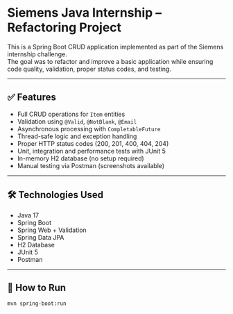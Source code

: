 # Siemens Java Internship – Refactoring Project

This is a Spring Boot CRUD application implemented as part of the Siemens internship challenge.  
The goal was to refactor and improve a basic application while ensuring code quality, validation, proper status codes, and testing.

---

## ✅ Features

- Full CRUD operations for `Item` entities
- Validation using `@Valid`, `@NotBlank`, `@Email`
- Asynchronous processing with `CompletableFuture`
- Thread-safe logic and exception handling
- Proper HTTP status codes (200, 201, 400, 404, 204)
- Unit, integration and performance tests with JUnit 5
- In-memory H2 database (no setup required)
- Manual testing via Postman (screenshots available)

---

## 🛠 Technologies Used

- Java 17
- Spring Boot
- Spring Web + Validation
- Spring Data JPA
- H2 Database
- JUnit 5
- Postman

---

## 🚀 How to Run

```bash
mvn spring-boot:run

